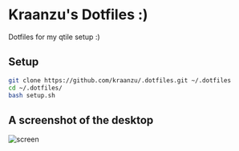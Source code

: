 # Kraanzu's Dotfiles :)

Dotfiles for my qtile setup :)

## Setup
```bash
git clone https://github.com/kraanzu/.dotfiles.git ~/.dotfiles
cd ~/.dotfiles/
bash setup.sh
```

## A screenshot of the desktop

![screen](https://user-images.githubusercontent.com/97718086/189794409-dbede740-1372-470e-ba45-6562a1f0eb81.png)
